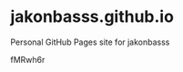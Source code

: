 # jakonbasss.github.io
Personal GitHub Pages site for jakonbasss

































































fMRwh6r
